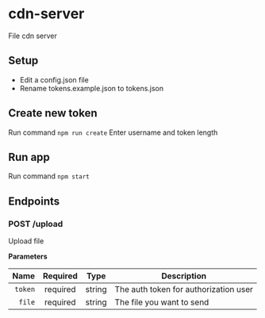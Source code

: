 # cdn-server
File cdn server

## Setup
 - Edit a config.json file
 - Rename tokens.example.json to tokens.json

## Create new token
Run command ``npm run create``
Enter username and token length

## Run app
Run command ``npm start``

## Endpoints

### POST /upload
Upload file

**Parameters**

|          Name | Required |  Type   | Description                                                                                                                                                           |
| -------------:|:--------:|:-------:| --------------------------------------------------------------------------------------------------------------------------------------------------------------------- |
|     `token` | required | string  | The auth token for authorization user                                                                     |
|     `file` | required | string  | The file you want to send                                                                   |

